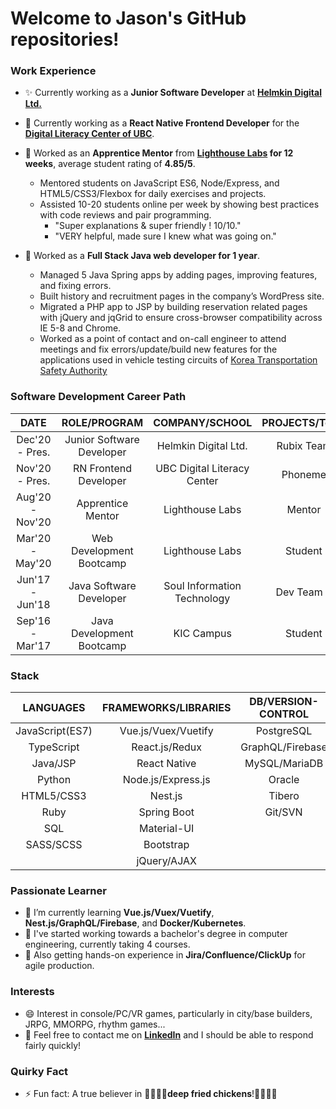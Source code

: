 # Welcome to Jason's GitHub repositories! #

### Work Experience ###

- :sparkles: Currently working as a **Junior Software Developer** at **[Helmkin Digital Ltd.](https://www.helmkin.com)**
- 🔭 Currently working as a **React Native Frontend Developer** for the **[Digital Literacy Center of UBC](https://dlc.lled.educ.ubc.ca/2016/11/18/the-phoneme-project/)**.

- 🌱 Worked as an **Apprentice Mentor** from **[Lighthouse Labs](https://www.lighthouselabs.ca/) for 12 weeks**, average student rating of **4.85/5**.
  - Mentored students on JavaScript ES6, Node/Express, and HTML5/CSS3/Flexbox for daily exercises and projects.
  - Assisted 10-20 students online per week by showing best practices with code reviews and pair programming.
    - "Super explanations & super friendly ! 10/10."  
    - "VERY helpful, made sure I knew what was going on."
    
- 👯 Worked as a **Full Stack Java web developer for 1 year**.
  - Managed 5 Java Spring apps by adding pages, improving features, and fixing errors. 
  - Built history and recruitment pages in the company’s WordPress site.
  - Migrated a PHP app to JSP by building reservation related pages with jQuery and jqGrid to ensure cross-browser compatibility across IE 5-8 and Chrome.
  - Worked as a point of contact and on-call engineer to attend meetings and fix errors/update/build new features for the applications used in vehicle testing circuits of [Korea Transportation Safety Authority](http://www.ts2020.kr/eng/main.do)
  
### Software Development Career Path ###

| DATE            | ROLE/PROGRAM              | COMPANY/SCHOOL             | PROJECTS/Team | TYPE          | 
| :-------------: | :-----------------------: | :------------------------: | :-----------: | :-----------: |
| Dec'20 - Pres.  | Junior Software Developer | Helmkin Digital Ltd.       | Rubix Team    | FT, Permanent |
| Nov'20 - Pres.  | RN Frontend Developer     | UBC Digital Literacy Center| Phoneme       | PT, Contract  |
| Aug'20 - Nov'20 | Apprentice Mentor         | Lighthouse Labs            | Mentor        | PT, Contract  |
| Mar'20 - May'20 | Web Development Bootcamp  | Lighthouse Labs            | Student       | FT, 12 weeks  |
| Jun'17 - Jun'18 | Java Software Developer   | Soul Information Technology| Dev Team 3    | FT, Permanent |
| Sep'16 - Mar'17 | Java Development Bootcamp | KIC Campus                 | Student       | FT, 27 weeks  |

### Stack ###
| LANGUAGES       | FRAMEWORKS/LIBRARIES | DB/VERSION-CONTROL | TESTING    | CLOUD/SERVER    | CI/CD      |
| :-------------: | :------------------: | :----------------: | :--------: | :--------------:|:---------: |
| JavaScript(ES7) | Vue.js/Vuex/Vuetify  | PostgreSQL         | Jest       | Google Firebase | Docker     |
| TypeScript      | React.js/Redux       | GraphQL/Firebase   | Cypress    | AWS Lightsail   | Kubernetes |
| Java/JSP        | React Native         | MySQL/MariaDB      | Storybook  | Github Pages    | Circle-CI  |
| Python          | Node.js/Express.js   | Oracle             | Mocha/Chai | Heroku          |            |
| HTML5/CSS3      | Nest.js              | Tibero             | RSpec      | Netlify         |            |
| Ruby            | Spring Boot          | Git/SVN            | TDD        | Tomcat          |            |
| SQL             | Material-UI          |                    |            | Nginx           |            |
| SASS/SCSS       | Bootstrap            |                    |            |                 |            |
|                 | jQuery/AJAX          |                    |            |                 |            |


### Passionate Learner ###
- :memo: I’m currently learning **Vue.js/Vuex/Vuetify**, **Nest.js/GraphQL/Firebase**, and **Docker/Kubernetes**.
- :memo: I've started working towards a bachelor's degree in computer engineering, currently taking 4 courses.
- :memo: Also getting hands-on experience in **Jira/Confluence/ClickUp** for agile production.

### Interests ###
- 😄 Interest in console/PC/VR games, particularly in city/base builders, JRPG, MMORPG, rhythm games...
- :speech_balloon: Feel free to contact me on **[LinkedIn](https://linked.in/in/jpark-dev)** and I should be able to respond fairly quickly!

### Quirky Fact ###
- ⚡ Fun fact: A true believer in :pray::chicken::pray::chicken:**deep fried chickens**!:pray::chicken::pray::chicken:

<!--
**jpark-dev/jpark-dev** is a ✨ _special_ ✨ repository because its `README.md` (this file) appears on your GitHub profile.

Here are some ideas to get you started:

- 🔭 I’m currently working on ...
- 🌱 I’m currently learning ...
- 👯 I’m looking to collaborate on ...
- 🤔 I’m looking for help with ...
- 💬 Ask me about ...
- 📫 How to reach me: by email most preferrably, at zeipar@gmail.com[zeipar@gmail.com]
- 😄 Pronouns: ...
- ⚡ Fun fact: ...
-->
